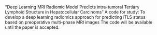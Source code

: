 “Deep Learning MRI Radiomic Model Predicts intra-tumoral Tertiary Lymphoid Structure in Hepatocellular Carcinoma”
A code for study: To develop a deep learning radiomics approach for predicting iTLS status based on preoperative multi-phase MRI images
The code will be available until the paper is accepted.
